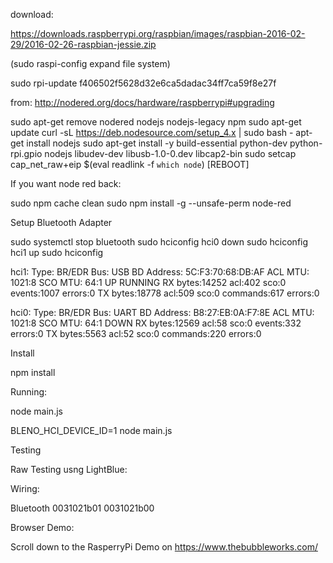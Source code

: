 
download:

https://downloads.raspberrypi.org/raspbian/images/raspbian-2016-02-29/2016-02-26-raspbian-jessie.zip

(sudo raspi-config expand file system)

sudo rpi-update f406502f5628d32e6ca5dadac34ff7ca59f8e27f

from: http://nodered.org/docs/hardware/raspberrypi#upgrading

sudo apt-get remove nodered nodejs nodejs-legacy npm
sudo apt-get update
curl -sL https://deb.nodesource.com/setup_4.x | sudo bash -
apt-get install nodejs
sudo apt-get install -y build-essential python-dev python-rpi.gpio nodejs libudev-dev libusb-1.0-0.dev libcap2-bin
sudo setcap cap_net_raw+eip $(eval readlink -f `which node`)
[REBOOT]





If you want node red back:

sudo npm cache clean
sudo npm install -g --unsafe-perm  node-red


Setup Bluetooth Adapter


sudo systemctl stop bluetooth
sudo hciconfig hci0 down
sudo hciconfig hci1 up
sudo hciconfig

hci1:	Type: BR/EDR  Bus: USB
	BD Address: 5C:F3:70:68:DB:AF  ACL MTU: 1021:8  SCO MTU: 64:1
	UP RUNNING 
	RX bytes:14252 acl:402 sco:0 events:1007 errors:0
	TX bytes:18778 acl:509 sco:0 commands:617 errors:0

hci0:	Type: BR/EDR  Bus: UART
	BD Address: B8:27:EB:0A:F7:8E  ACL MTU: 1021:8  SCO MTU: 64:1
	DOWN 
	RX bytes:12569 acl:58 sco:0 events:332 errors:0
	TX bytes:5563 acl:52 sco:0 commands:220 errors:0



Install 

npm install

Running:


node main.js


BLENO_HCI_DEVICE_ID=1 node main.js


Testing

Raw Testing usng LightBlue:

Wiring:


Bluetooth
0031021b01
0031021b00


Browser Demo:

Scroll down to the RasperryPi Demo on https://www.thebubbleworks.com/


